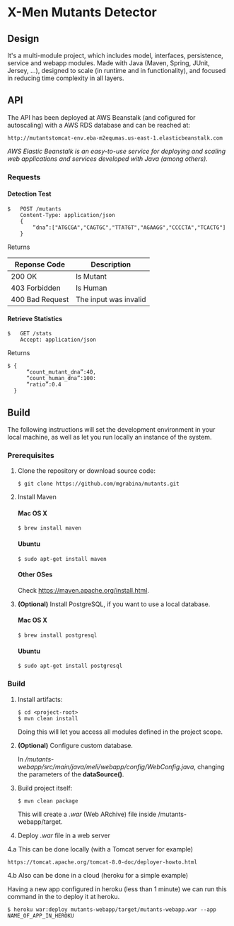# X-Men Mutants Detector

## Design
It's a multi-module project, which includes model, interfaces, persistence, service and webapp modules.
Made with Java (Maven, Spring, JUnit, Jersey, ...), designed to scale (in runtime and in functionality), 
and focused in reducing time complexity in all layers.

## API
The API has been deployed at AWS Beanstalk (and cofigured for autoscaling) with a AWS RDS database and can be reached at:

    http://mutantstomcat-env.eba-m2equmas.us-east-1.elasticbeanstalk.com

*AWS Elastic Beanstalk is an easy-to-use service for deploying and scaling web applications and services developed with Java (among others).*
### Requests
#### Detection Test
    $   POST /mutants
        Content-Type: application/json
        {
            “dna”:["ATGCGA","CAGTGC","TTATGT","AGAAGG","CCCCTA","TCACTG"]
        }
 
 Returns
 
Reponse Code | Description
--- | ---
200 OK | Is Mutant
403 Forbidden | Is Human
400 Bad Request | The input was invalid  

#### Retrieve Statistics
    $   GET /stats
        Accept: application/json
 
 Returns
    
    $ {  
          “count_mutant_dna”:40, 
          “count_human_dna”:100: 
          “ratio”:0.4
      }
  

## Build
The following instructions will set the development environment in your local machine, as well as let you run locally an instance of the system.

### Prerequisites

1. Clone the repository or download source code:

	```
	$ git clone https://github.com/mgrabina/mutants.git
	```
	

2. Install Maven
	#### Mac OS X
	```
	$ brew install maven
	```

	#### Ubuntu
	```
	$ sudo apt-get install maven
	```

	#### Other OSes
	Check https://maven.apache.org/install.html.

3. **(Optional)** Install PostgreSQL, if you want to use a local database.

	#### Mac OS X
	```
	$ brew install postgresql
	```

	#### Ubuntu
	```
	$ sudo apt-get install postgresql
	```
 
### Build

1. Install artifacts:

	```
	$ cd <project-root>
	$ mvn clean install
	```

	Doing this will let you access all modules defined in the project scope.

2. **(Optional)** Configure custom database.

    In *<project-root>/mutants-webapp/src/main/java/meli/webapp/config/WebConfig.java*, changing the parameters of the **dataSource()**. 

3. Build project itself:

	```
	$ mvn clean package
	```

	This will create a *.war* (Web ARchive) file inside <project-root>/mutants-webapp/target.
	
4. Deploy *.war* file in a web server

4.a This can be done locally (with a Tomcat server for example)

    https://tomcat.apache.org/tomcat-8.0-doc/deployer-howto.html

4.b Also can be done in a cloud (heroku for a simple example)

Having a new app configured in heroku (less than 1 minute) we can run this command in the *<project-root>* to deploy it at heroku. 
	
	$ heroku war:deploy mutants-webapp/target/mutants-webapp.war --app NAME_OF_APP_IN_HEROKU
	


	

